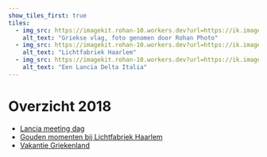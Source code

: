 ```yaml
---
show_tiles_first: true
tiles:
  - img_src: https://imagekit.rohan-10.workers.dev?url=https://ik.imagekit.io/rhn00jwt/tr:w-200/2018-07_griekenland/HN_7940-02.jpg
    alt_text: "Griekse vlag, foto genomen door Rohan Photo"
  - img_src: https://imagekit.rohan-10.workers.dev?url=https://ik.imagekit.io/rhn00jwt/tr:w-200/2018-07-24-lichtfabriek-haarlem/HN_9859-01.jpg
    alt_text: "Lichtfabriek Haarlem"
  - img_src: https://imagekit.rohan-10.workers.dev?url=https://ik.imagekit.io/rhn00jwt/tr:w-200/2018-09-09-lancia-dag/HN_2250-03.JPG
    alt_text: "Een Lancia Delta Italia"
---
```


# Overzicht 2018

- [Lancia meeting dag](./2018-09-09-lancia-dag.md)
- [Gouden momenten bij Lichtfabriek Haarlem](./2018-07-24-shoot-lichtfabriek-haarlem.md)
- [Vakantie Griekenland](./2018-07-vakantie-griekenland.md)
